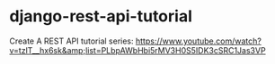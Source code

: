 # django-rest-api-tutorial
Create A REST API tutorial series: https://www.youtube.com/watch?v=tzlT__hx6sk&amp;list=PLbpAWbHbi5rMV3H0S5IDK3cSRC1Jas3VP
